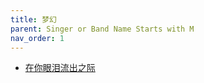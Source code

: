 ```yaml
---
title: 梦幻
parent: Singer or Band Name Starts with M
nav_order: 1
---
```


- [在你眼泪流出之际](/lyrics/Meng_Huan/zainiyanleiliuchuzhiji)
